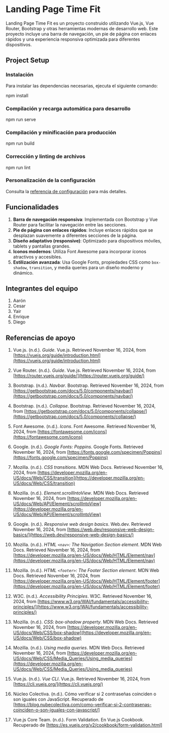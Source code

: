 # Landing Page Time Fit

Landing Page Time Fit es un proyecto construido utilizando Vue.js, Vue Router, Bootstrap y otras herramientas modernas de desarrollo web. Este proyecto incluye una barra de navegación, un pie de página con enlaces rápidos y una experiencia responsiva optimizada para diferentes dispositivos.

## Project Setup

### Instalación
Para instalar las dependencias necesarias, ejecuta el siguiente comando:

npm install

### Compilación y recarga automática para desarrollo

npm run serve

### Compilación y minificación para producción

npm run build

### Corrección y linting de archivos

npm run lint


### Personalización de la configuración
Consulta la [referencia de configuración](https://cli.vuejs.org/config/) para más detalles.

## Funcionalidades

1. **Barra de navegación responsiva**: Implementada con Bootstrap y Vue Router para facilitar la navegación entre las secciones.
2. **Pie de página con enlaces rápidos**: Incluye enlaces rápidos que se desplazan suavemente a diferentes secciones de la página.
3. **Diseño adaptativo (responsive)**: Optimizado para dispositivos móviles, tablets y pantallas grandes.
4. **Iconos modernos**: Utiliza Font Awesome para incorporar íconos atractivos y accesibles.
5. **Estilización avanzada**: Usa Google Fonts, propiedades CSS como `box-shadow`, `transition`, y media queries para un diseño moderno y dinámico.

## Integrantes del equipo

1. Aarón
2. Cesar
3. Yair
4. Enrique
5. Diego

## Referencias de apoyo

1. Vue.js. (n.d.). *Guide*. Vue.js. Retrieved November 16, 2024, from [https://vuejs.org/guide/introduction.html](https://vuejs.org/guide/introduction.html)

2. Vue Router. (n.d.). *Guide*. Vue.js. Retrieved November 16, 2024, from [https://router.vuejs.org/guide/](https://router.vuejs.org/guide/)

3. Bootstrap. (n.d.). *Navbar*. Bootstrap. Retrieved November 16, 2024, from [https://getbootstrap.com/docs/5.0/components/navbar/](https://getbootstrap.com/docs/5.0/components/navbar/)

4. Bootstrap. (n.d.). *Collapse*. Bootstrap. Retrieved November 16, 2024, from [https://getbootstrap.com/docs/5.0/components/collapse/](https://getbootstrap.com/docs/5.0/components/collapse/)

5. Font Awesome. (n.d.). *Icons*. Font Awesome. Retrieved November 16, 2024, from [https://fontawesome.com/icons](https://fontawesome.com/icons)

6. Google. (n.d.). *Google Fonts: Poppins*. Google Fonts. Retrieved November 16, 2024, from [https://fonts.google.com/specimen/Poppins](https://fonts.google.com/specimen/Poppins)

7. Mozilla. (n.d.). *CSS transitions*. MDN Web Docs. Retrieved November 16, 2024, from [https://developer.mozilla.org/en-US/docs/Web/CSS/transition](https://developer.mozilla.org/en-US/docs/Web/CSS/transition)

8. Mozilla. (n.d.). *Element.scrollIntoView*. MDN Web Docs. Retrieved November 16, 2024, from [https://developer.mozilla.org/en-US/docs/Web/API/Element/scrollIntoView](https://developer.mozilla.org/en-US/docs/Web/API/Element/scrollIntoView)

9. Google. (n.d.). *Responsive web design basics*. Web.dev. Retrieved November 16, 2024, from [https://web.dev/responsive-web-design-basics/](https://web.dev/responsive-web-design-basics/)

10. Mozilla. (n.d.). *HTML `<nav>`: The Navigation Section element*. MDN Web Docs. Retrieved November 16, 2024, from [https://developer.mozilla.org/en-US/docs/Web/HTML/Element/nav](https://developer.mozilla.org/en-US/docs/Web/HTML/Element/nav)

11. Mozilla. (n.d.). *HTML `<footer>`: The Footer Section element*. MDN Web Docs. Retrieved November 16, 2024, from [https://developer.mozilla.org/en-US/docs/Web/HTML/Element/footer](https://developer.mozilla.org/en-US/docs/Web/HTML/Element/footer)

12. W3C. (n.d.). *Accessibility Principles*. W3C. Retrieved November 16, 2024, from [https://www.w3.org/WAI/fundamentals/accessibility-principles/](https://www.w3.org/WAI/fundamentals/accessibility-principles/)

13. Mozilla. (n.d.). *CSS: box-shadow property*. MDN Web Docs. Retrieved November 16, 2024, from [https://developer.mozilla.org/en-US/docs/Web/CSS/box-shadow](https://developer.mozilla.org/en-US/docs/Web/CSS/box-shadow)

14. Mozilla. (n.d.). *Using media queries*. MDN Web Docs. Retrieved November 16, 2024, from [https://developer.mozilla.org/en-US/docs/Web/CSS/Media_Queries/Using_media_queries](https://developer.mozilla.org/en-US/docs/Web/CSS/Media_Queries/Using_media_queries)

15. Vue.js. (n.d.). *Vue CLI*. Vue.js. Retrieved November 16, 2024, from [https://cli.vuejs.org/](https://cli.vuejs.org/)

16. Núcleo Colectiva. (n.d.). Cómo verificar si 2 contraseñas coinciden o son iguales con JavaScript. Recuperado de [https://blog.nubecolectiva.com/como-verificar-si-2-contrasenas-coinciden-o-son-iguales-con-javascript/]

17. Vue.js Core Team. (n.d.). Form Validation. En Vue.js Cookbook. Recuperado de [https://es.vuejs.org/v2/cookbook/form-validation.html]




